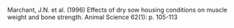 Marchant, J.N. et al. (1996) Effects of dry sow housing conditions on muscle weight and bone strength. Animal Science 62(1): p. 105-113
